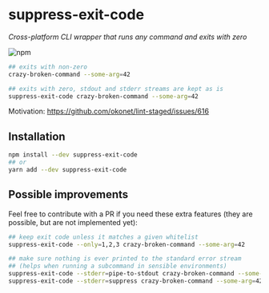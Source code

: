 # suppress-exit-code

_Cross-platform CLI wrapper that runs any command and exits with zero_

![npm](https://img.shields.io/npm/v/suppress-exit-code.svg)

```bash
## exits with non-zero
crazy-broken-command --some-arg=42

## exits with zero, stdout and stderr streams are kept as is
suppress-exit-code crazy-broken-command --some-arg=42
```

Motivation: https://github.com/okonet/lint-staged/issues/616

## Installation

```bash
npm install --dev suppress-exit-code
## or
yarn add --dev suppress-exit-code
```

## Possible improvements

Feel free to contribute with a PR if you need these extra features (they are possible, but are not implemented yet):

```bash
## keep exit code unless it matches a given whitelist
suppress-exit-code --only=1,2,3 crazy-broken-command --some-arg=42
```

```bash
## make sure nothing is ever printed to the standard error stream
## (helps when running a subcommand in sensible environments)
suppress-exit-code --stderr=pipe-to-stdout crazy-broken-command --some-arg=42
suppress-exit-code --stderr=suppress crazy-broken-command --some-arg=42
```
